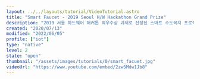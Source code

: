 ```yaml
---
layout: ../../layouts/tutorial/VideoTutorial.astro
title: "Smart Faucet - 2019 Seoul H/W Hackathon Grand Prize"
description: "2019 서울 하드웨어 해커톤 최우수상 과제로 선정된 스마트 수도꼭지 프로젝트 소개"
created: "2020/07/13"
modified: "2022/06/05"
profile: ["iot"]
type: "native"
level: 2
state: "open"
thumbnail: "/assets/images/tutorials/0/smart_facuet.jpg"
videoUrl: "https://www.youtube.com/embed/2zw5Mdw1Jb8"
---
```

